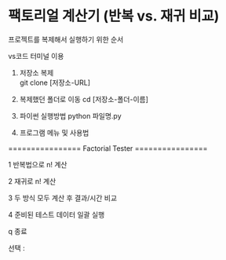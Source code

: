 # 팩토리얼 계산기 (반복 vs. 재귀 비교)

프로젝트를 복제해서 실행하기 위한 순서 

vs코드 터미널 이용 

1. 저장소 복제 \
git clone [저장소-URL]

2. 복제했던 폴더로 이동
cd [저장소-폴더-이름]

3. 파이썬 실행방법
python 파일명.py

4. 프로그램 메뉴 및 사용법
   
================ Factorial Tester ================

1 반복법으로 n! 계산

2 재귀로 n! 계산

3 두 방식 모두 계산 후 결과/시간 비교

4 준비된 테스트 데이터 일괄 실행

q 종료

선택 : 
